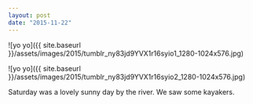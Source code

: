 ```yaml
---
layout: post
date: "2015-11-22"
---
```


![yo yo]({{ site.baseurl }}/assets/images/2015/tumblr_ny83jd9YVX1r16syio1_1280-1024x576.jpg)

![yo yo]({{ site.baseurl }}/assets/images/2015/tumblr_ny83jd9YVX1r16syio2_1280-1024x576.jpg)

Saturday was a lovely sunny day by the river. We saw some kayakers.
